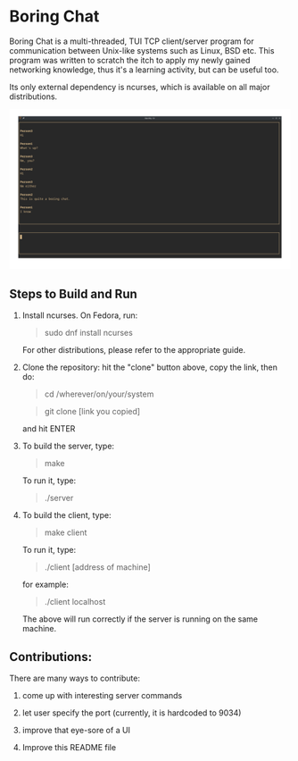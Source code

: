 # Boring Chat

Boring Chat is a multi-threaded, TUI TCP client/server program for communication between Unix-like systems such as Linux, BSD etc. This program was written to scratch the itch to apply my newly gained networking knowledge, thus it's a learning activity, but can be useful too.

Its only external dependency is ncurses, which is available on all major distributions.

![BoringChat](resources/BORINGCHAT.png)

## Steps to Build and Run

1. Install ncurses. On Fedora, run:
    > sudo dnf install ncurses
    
    For other distributions, please refer to the appropriate guide.

2. Clone the repository: hit the "clone" button above, copy the link, then do:
    > cd /wherever/on/your/system
    
    > git clone [link you copied]
    
    and hit ENTER

3. To build the server, type:
    > make

    To run it, type:
    > ./server

4. To build the client, type:
    > make client

    To run it, type:
    > ./client [address of machine]

    for example:
    > ./client localhost
    
    The above will run correctly if the server is running on the same machine.

## Contributions:

There are many ways to contribute:

1. come up with interesting server commands

2. let user specify the port (currently, it is hardcoded to 9034)

3. improve that eye-sore of a UI

4. Improve this README file
